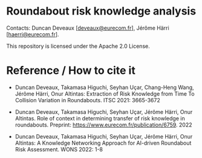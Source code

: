 # Roundabout risk knowledge analysis

Contacts: Duncan Deveaux [deveaux@eurecom.fr], Jérôme Härri [haerri@eurecom.fr].

This repository is licensed under the Apache 2.0 License.

# Reference / How to cite it

* Duncan Deveaux, Takamasa Higuchi, Seyhan Uçar, Chang-Heng Wang, Jérôme Härri, Onur Altintas:
Extraction of Risk Knowledge from Time To Collision Variation in Roundabouts. ITSC 2021: 3665-3672

* Duncan Deveaux, Takamasa Higuchi, Seyhan Uçar, Jérôme Härri, Onur Altintas. Role of context in determining transfer of risk knowledge in roundabouts.
Preprint: https://www.eurecom.fr/publication/6759. 2022

* Duncan Deveaux, Takamasa Higuchi, Seyhan Uçar, Jérôme Härri, Onur Altintas:
A Knowledge Networking Approach for AI-driven Roundabout Risk Assessment. WONS 2022: 1-8

